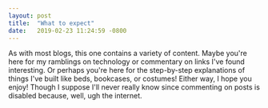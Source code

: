 ```yaml
---
layout: post
title:  "What to expect"
date:   2019-02-23 11:24:59 -0800
---
```


As with most blogs, this one contains a variety of content. Maybe you're here for my ramblings on technology or commentary on links I've found interesting. Or perhaps you're here for the step-by-step explanations of things I've built like beds, bookcases, or costumes!  Either way, I hope you enjoy! Though I suppose I'll never really know since commenting on posts is disabled because, well, ugh the internet.